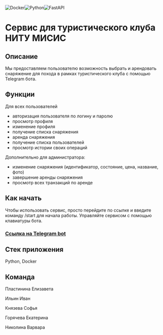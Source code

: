 ![Docker](https://img.shields.io/badge/docker-%230db7ed.svg?style=for-the-badge&logo=docker&logoColor=white)![Python](https://img.shields.io/badge/python-3670A0?style=for-the-badge&logo=python&logoColor=ffdd54)![FastAPI](https://img.shields.io/badge/FastAPI-005571?style=for-the-badge&logo=fastapi)
# Сервис для туристического клуба НИТУ МИСИС

## Описание
Мы предоставляем пользователю возможность выбрать и арендовать снаряжение для похода в рамках туристического клуба с помощью Telegram бота. 

## Функции
Для всех пользователей
- авторизация пользователя по логину и паролю
- просмотр профиля
- изменение профиля
- получение списка снаряжения
- аренда снаряжения
- получение списка пользователей
- просмотр истории своих операций
  
Дополнительно для администратора:
- изменение снаряжения (идентификатор, состояние, цена, название, фото)
- завершение аренды снаряжения
- просмотр всех транзакций по аренде

## Как начать 
Чтобы использовать сервис, просто перейдите по ссылке и введите команду /start для начала работы. Управляйте сервисом с помощью клавиатуры бота.

### [Ссылка на Telegram bot](https://t.me/travel_club_MISIS_bot)

## Стек приложения
Python, Docker

## Команда
Пластинина Елизавета

Ильин Иван

Князева Софья

Горячева Екатерина

Николина Варвара
